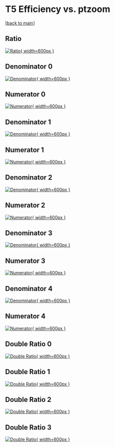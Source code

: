 # T5 Efficiency vs. ptzoom

[[back to main](./)]



## Ratio

[![Ratio](../mtv/var/T5_vtr_0_-1_eff_ptzoom.png){ width=600px }](../mtv/var/T5_vtr_0_-1_eff_ptzoom.pdf)

## Denominator 0

[![Denominator](../mtv/den/T5_vtr_0_-1_eff_ptzoom_den0.png){ width=600px }](../mtv/den/T5_vtr_0_-1_eff_ptzoom_den0.pdf)

## Numerator 0

[![Numerator](../mtv/num/T5_vtr_0_-1_eff_ptzoom_num0.png){ width=600px }](../mtv/num/T5_vtr_0_-1_eff_ptzoom_num0.pdf)

## Denominator 1

[![Denominator](../mtv/den/T5_vtr_0_-1_eff_ptzoom_den1.png){ width=600px }](../mtv/den/T5_vtr_0_-1_eff_ptzoom_den1.pdf)

## Numerator 1

[![Numerator](../mtv/num/T5_vtr_0_-1_eff_ptzoom_num1.png){ width=600px }](../mtv/num/T5_vtr_0_-1_eff_ptzoom_num1.pdf)

## Denominator 2

[![Denominator](../mtv/den/T5_vtr_0_-1_eff_ptzoom_den2.png){ width=600px }](../mtv/den/T5_vtr_0_-1_eff_ptzoom_den2.pdf)

## Numerator 2

[![Numerator](../mtv/num/T5_vtr_0_-1_eff_ptzoom_num2.png){ width=600px }](../mtv/num/T5_vtr_0_-1_eff_ptzoom_num2.pdf)

## Denominator 3

[![Denominator](../mtv/den/T5_vtr_0_-1_eff_ptzoom_den3.png){ width=600px }](../mtv/den/T5_vtr_0_-1_eff_ptzoom_den3.pdf)

## Numerator 3

[![Numerator](../mtv/num/T5_vtr_0_-1_eff_ptzoom_num3.png){ width=600px }](../mtv/num/T5_vtr_0_-1_eff_ptzoom_num3.pdf)

## Denominator 4

[![Denominator](../mtv/den/T5_vtr_0_-1_eff_ptzoom_den4.png){ width=600px }](../mtv/den/T5_vtr_0_-1_eff_ptzoom_den4.pdf)

## Numerator 4

[![Numerator](../mtv/num/T5_vtr_0_-1_eff_ptzoom_num4.png){ width=600px }](../mtv/num/T5_vtr_0_-1_eff_ptzoom_num4.pdf)

## Double Ratio 0

[![Double Ratio](../mtv/ratio/T5_vtr_0_-1_eff_ptzoom_ratio0.png){ width=600px }](../mtv/ratio/T5_vtr_0_-1_eff_ptzoom_ratio0.pdf)

## Double Ratio 1

[![Double Ratio](../mtv/ratio/T5_vtr_0_-1_eff_ptzoom_ratio1.png){ width=600px }](../mtv/ratio/T5_vtr_0_-1_eff_ptzoom_ratio1.pdf)

## Double Ratio 2

[![Double Ratio](../mtv/ratio/T5_vtr_0_-1_eff_ptzoom_ratio2.png){ width=600px }](../mtv/ratio/T5_vtr_0_-1_eff_ptzoom_ratio2.pdf)

## Double Ratio 3

[![Double Ratio](../mtv/ratio/T5_vtr_0_-1_eff_ptzoom_ratio3.png){ width=600px }](../mtv/ratio/T5_vtr_0_-1_eff_ptzoom_ratio3.pdf)


